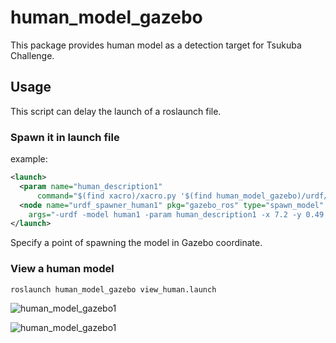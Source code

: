 # human_model_gazebo 

This package provides human model as a detection target for Tsukuba Challenge.

## Usage
This script can delay the launch of a roslaunch file.

### Spawn it in launch file

example:

```xml
<launch>
  <param name="human_description1"
      command="$(find xacro)/xacro.py '$(find human_model_gazebo)/urdf/human.xacro'" />
  <node name="urdf_spawner_human1" pkg="gazebo_ros" type="spawn_model" respawn="false" output="screen"
	args="-urdf -model human1 -param human_description1 -x 7.2 -y 0.49 -z 0.34 -R 0 -P 0 -Y -3.05"/>
</launch>
```

Specify a point of spawning the model in Gazebo coordinate.

### View a human model

```bash
roslaunch human_model_gazebo view_human.launch
```

![human_model_gazebo1](http://wiki.ros.org/human_model_gazebo?action=AttachFile&do=get&target=human_model_gazebo1.png)

![human_model_gazebo1](http://wiki.ros.org/human_model_gazebo?action=AttachFile&do=get&target=human_model_gazebo2.png)
